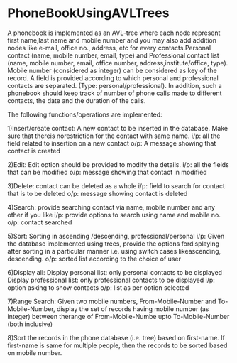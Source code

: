 # PhoneBookUsingAVLTrees
A phonebook is implemented as an AVL-tree where each node represent first name,last name and mobile number and you may also add addition nodes like e-mail, office no., address, etc for every contacts.Personal contact (name, mobile number, email, type) and Professional contact list (name, mobile number, email, office number, address,institute/office, type). Mobile number (considered as integer) can be considered as key of the record. A field is provided according to which personal and professional contacts are separated. (Type: personal/professional). In addition, such a phonebook should keep track of number of phone calls made to different contacts, the date and the duration of the calls.

The following functions/operations are implemented:

1)Insert/create contact:
A new contact to be inserted in the database. Make sure that thereis norestriction for the contact with same name.
i/p: all the field related to insertion on a new contact
o/p: A message showing that contact is created

2)Edit:
Edit option should be provided to modify the details.
i/p: all the fields that can be modified
o/p: message showing that contact in modified


3)Delete:
contact can be deleted as a whole
i/p: field to search for contact that is to be deleted
o/p: message showing contact is deleted

4)Search:
provide searching contact via name, mobile number and any other if you like
i/p: provide options to search using name and mobile no.
o/p: contact searched

5)Sort:
Sorting in ascending /descending, professional/personal
i/p: Given the database implemented using trees, provide the options fordisplaying after sorting in a particular manner i.e. using switch cases likeascending, descending.
o/p: sorted list according to the choice of user

6)Display all:
Display personal list: only personal contacts to be displayed
Display professional list: only professional contacts to be displayed
i/p: option asking to show contacts
o/p: list as per option selected

7)Range Search:
Given two mobile numbers, From-Mobile-Number and To-Mobile-Number, display the set of records having mobile number (as integer) between therange of From-Mobile-Numbe upto To-Mobile-Number (both inclusive)

8)Sort the records in the phone database (i.e. tree) based on first-name. If first-name is same for multiple people, then the records to be sorted based on mobile number.
